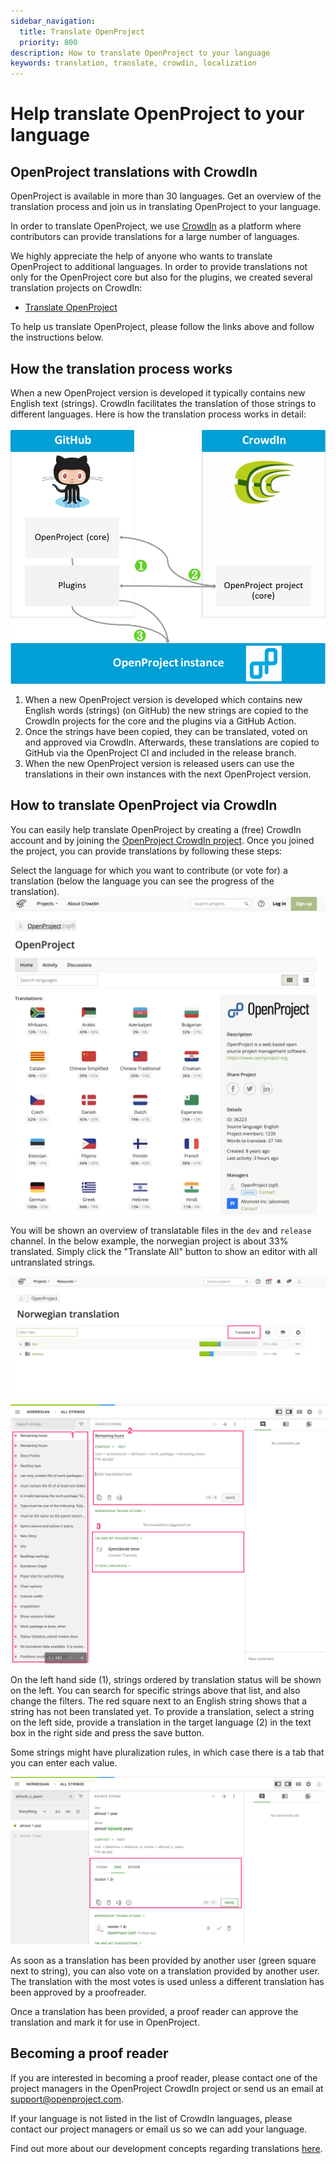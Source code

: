 ```yaml
---
sidebar_navigation:
  title: Translate OpenProject
  priority: 800
description: How to translate OpenProject to your language
keywords: translation, translate, crowdin, localization
---
```


# Help translate OpenProject to your language

## OpenProject translations with CrowdIn

OpenProject is available in more than 30 languages.
Get an overview of the translation process and join us in translating OpenProject to your language.

In order to translate OpenProject, we use [CrowdIn](https://crowdin.com/projects/opf) as a platform where contributors can provide translations for a large number of languages.

We highly appreciate the help of anyone who wants to translate OpenProject to additional languages.
In order to provide translations not only for the OpenProject core but also for the plugins, we created several translation projects on CrowdIn:

* [Translate OpenProject](https://crowdin.com/project/openproject)

To help us translate OpenProject, please follow the links above and follow the instructions below.

## How the translation process works

When a new OpenProject version is developed it typically contains new English text (strings).
CrowdIn facilitates the translation of those strings to different languages.
Here is how the translation process works in detail:

![Translation process via GitHub and CrowdIn in detail](GitHub-CrowdIn-OP.png "Translation process via GitHub and CrowdIn in detail")

1. When a new OpenProject version is developed which contains new English words (strings) (on GitHub) the new strings are copied to the CrowdIn projects for the core and the plugins via a GitHub Action.
2. Once the strings have been copied, they can be translated, voted on and approved via CrowdIn. Afterwards, these translations are copied to GitHub via the OpenProject CI and included in the release branch.
3. When the new OpenProject version is released users can use the translations in their own instances with the next OpenProject version.

## How to translate OpenProject via CrowdIn

You can easily help translate OpenProject by creating a (free) CrowdIn account and by joining the [OpenProject CrowdIn project](https://crowdin.com/projects/opf).
Once you joined the project, you can provide translations by following these steps:

Select the language for which you want to contribute (or vote for) a translation (below the language you can see the progress of the translation).
![Language overview in OpenProject CrowdIn project](crowdin-overview.png "Language overview in OpenProject CrowdIn project")

You will be shown an overview of translatable files in the `dev`  and `release` channel. In the below example, the norwegian project is about 33% translated. Simply click the "Translate All" button to show an editor with all untranslated strings.

![Select OpenProject version to translate in CrowdIn](crowdin-language-overview.png "Language overview of translatable files")

![crowdin-editor](crowdin-editor.png "The crowdin editor view")

On the left hand side (1), strings ordered by translation status will be shown on the left. You can search for specific strings above that list, and also change the filters. The red square next to an English string shows that a string has not been translated yet. To provide a translation, select a string on the left side, provide a translation in the target language (2) in the text box in the right side and press the save button.

Some strings might have pluralization rules, in which case there is a tab that you can enter each value.

![crowdin-multi-translation](crowdin-multi-translation.png "A translation string with pluralization rules")

As soon as a translation has been provided by another user (green square next to string), you can also vote on a translation provided by another user. The translation with the most votes is used unless a different translation has been approved by a proofreader.

Once a translation has been provided, a proof reader can approve the translation and mark it for use in OpenProject.

## Becoming a proof reader

If you are interested in becoming a proof reader, please contact one of the project managers in the OpenProject CrowdIn project or send us an email at [support@openproject.com](mailto:support@openproject.com).

If your language is not listed in the list of CrowdIn languages, please contact our project managers or email us so we can add your language.

Find out more about our development concepts regarding translations [here](../../development/concepts/translations).
